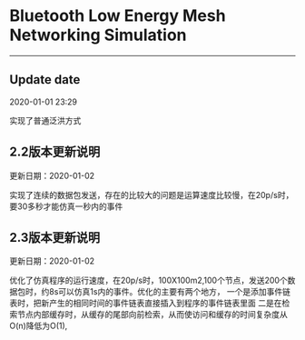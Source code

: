 # Bluetooth Low Energy Mesh Networking Simulation

---

## Update date

2020-01-01 23:29

实现了普通泛洪方式

## 2.2版本更新说明

更新日期：2020-01-02

实现了连续的数据包发送，存在的比较大的问题是运算速度比较慢，在20p/s时，要30多秒才能仿真一秒内的事件

## 2.3版本更新说明

更新日期：2020-01-02

优化了仿真程序的运行速度，在20p/s时，100X100m2,100个节点，发送200个数据包时，约8s可以仿真1s内的事件。优化的主要有两个地方，
一个是添加事件链表时，把新产生的相同时间的事件链表直接插入到程序的事件链表里面
二是在检索节点内部缓存时，从缓存的尾部向前检索，从而使访问和缓存的时间复杂度从O(n)降低为O(1),
